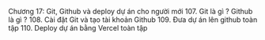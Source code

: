 Chương 17: Git, Github và deploy dự án cho người mới
107. Git là gì ? Github là gì ?
108. Cài đặt Git và tạo tài khoản Github
109. Đưa dự án lên github toàn tập
110. Deploy dự án bằng Vercel toàn tập